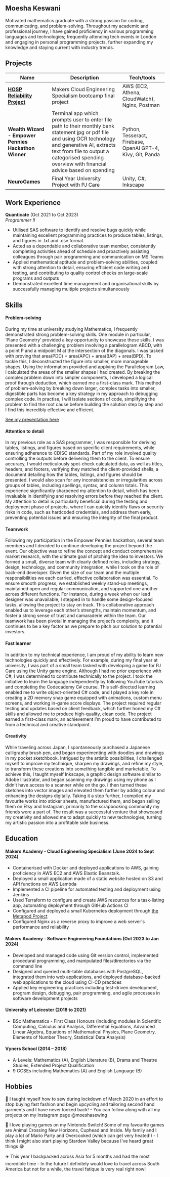 ## Moesha Keswani

Motivated mathematics graduate with a strong passion for coding, communicating, and problem-solving. Throughout my academic and professional journey, I have gained proficiency in various programming languages and technologies; frequently attending tech events in London and engaging in personal programming projects, further expanding my knowledge and staying current with industry trends.

## Projects

| Name                         | Description       | Tech/tools        |
| ---------------------------- | ----------------- | ----------------- |
| [**HOSP Reliability Project**](https://www.youtube.com/watch?v=hBR_kHngVb4) | Makers Cloud Engineering Specialism bootcamp final project | AWS (EC2, Athena, CloudWatch), Nginx, Postman |
| **Wealth Wizard - Empower Pennies Hackathon Winner**            | Terminal app which prompts user to enter file path to their monthly bank statement jpg or pdf file and using OCR technology and generative AI, extracts text from file to output a categorised spending overview with financial advice based on spending | Python, Tesseract, Firebase, OpenAI GPT-4, Kivy, Git, Panda             |
| **NeuroGames** | Final Year University Project with PJ Care  | Unity, C#, Inkscape |

## Work Experience

**Quanticate** (Oct 2021 to Oct 2023)  
_Programmer II_

- Utilised SAS software to identify and resolve bugs quickly while maintaining excellent programming practices to produce tables,
listings, and figures in .txt and .csv format.
- Acted as a dependable and collaborative team member, consistently completing activities ahead of schedule and proactively
assisting colleagues through pair programming and communication on MS Teams
- Applied mathematical aptitude and problem-solving abilities, coupled with strong attention to detail, ensuring efficient code writing
and testing, and contributing to quality control checks on large-scale programs and outputs
- Demonstrated excellent time management and organisational skills by successfully managing multiple projects simultaneously

## Skills

#### Problem-solving 

During my time at university studying Mathematics, I frequently demonstrated strong problem-solving skills. One module in particular, ‘Plane Geometry’ provided a key opportunity to showcase these skills. I was presented with a challenging problem involving a parallelogram ABCD, with a point P and a midpoint M at the intersection of the diagonals. I was tasked with proving that area(PDC) = area(APC) + area(BAP) + area(BPD). To tackle this, I deconstructed the figure into smaller, more manageable shapes. Using the information provided and applying the Parallelogram Law, I calculated the areas of the smaller shapes I had created. By breaking the complex problem down into simpler components, I developed a logical proof through deduction, which earned me a first-class mark. This method of problem-solving by breaking down larger, complex tasks into smaller, digestible parts has become a key strategy in my approach to debugging complex code. In practise, I will isolate sections of code, simplifying the problem to find the root cause before building the solution step by step and I find this incredibly effective and efficient.

[See my presentation here](https://docs.google.com/presentation/d/1vtG30L3nhsF7T8__ICusVxt4i_QeAmIZFSUczQua-CE/edit?usp=sharing)

#### Attention to detail

In my previous role as a SAS programmer, I was responsible for deriving tables, listings, and figures based on specific client requirements, while ensuring adherence to CDISC standards. Part of my role involved quality controlling the outputs before delivering them to the client. To ensure accuracy, I would meticulously spot-check calculated data, as well as titles, headers, and footers, verifying they matched the client-provided shells, a document detailing how the tables, listings, and figures should be presented. I would also scan for any inconsistencies or irregularities across groups of tables, including spellings, syntax, and column totals. This experience significantly sharpened my attention to detail, which has been invaluable in identifying and resolving errors before they reached the client. My attention to detail is particularly beneficial during the testing and deployment phase of projects, where I can quickly identify flaws or security risks in code, such as hardcoded credentials, and address them early, preventing potential issues and ensuring the integrity of the final product.

#### Teamwork 

Following my participation in the Empower Pennies hackathon, several team members and I decided to continue developing the project beyond the event. Our objective was to refine the concept and conduct comprehensive market research, with the ultimate goal of pitching the idea to investors. We formed a small, diverse team with clearly defined roles, including strategy, design, technology, and community integration, while I took on the role of back-end developer. Given the size of our team and the multiple responsibilities we each carried, effective collaboration was essential. To ensure smooth progress, we established weekly stand-up meetings, maintained open and regular communication, and supported one another across different functions. For instance, during a week when our lead designer was unavailable, I stepped in to handle some design-focused tasks, allowing the project to stay on track. This collaborative approach enabled us to leverage each other’s strengths, maintain momentum, and foster a strong sense of trust and camaraderie within the team. Our teamwork has been pivotal in managing the project’s complexity, and it continues to be a key factor as we prepare to pitch our solution to potential investors.

#### Fast learner

In addition to my technical experience, I am proud of my ability to learn new technologies quickly and effectively. For example, during my final year at university, I was part of a small team tasked with developing a game for PJ Care using the Unity game engine. Although I had no prior experience with C#, I was determined to contribute technically to the project. I took the initiative to learn the language independently by following YouTube tutorials and completing the Codecademy C# course. This self-directed learning enabled me to write object-oriented C# code, and I played a key role in creating a 2D memory snap game equipped with animations, custom menu screens, and working in-game score displays. The project required regular testing and updates based on client feedback, which further honed my C# skills and allowed me to produce high-quality, clean code. The project earned a first-class mark, an achievement I’m proud to have contributed to from a technical and creative standpoint.

#### Creativity

While traveling across Japan, I spontaneously purchased a Japanese calligraphy brush pen, and began experimenting with doodles and drawings in my pocket sketchbook. Intrigued by the artistic possibilities, I challenged myself to improve my technique, sharpen my drawings, and refine my style, to transform these creations into something tangible and marketable. To achieve this, I taught myself Inkscape, a graphic design software similar to Adobe Illustrator, and began scanning my drawings using my phone as I didn’t have access to a scanner while on the go. I then turned these sketches into vector images and elevated them further by adding colour and enhancing the designs digitally. Taking it a step further, I compiled my favourite works into sticker sheets, manufactured them, and began selling them on Etsy and Instagram, primarily to the scrapbooking community my friends were a part of. The result was a successful venture that showcased my creativity and allowed me to adapt quickly to new technologies, turning my artistic passion into a profitable side business. 

## Education

#### Makers Academy - Cloud Engineering Specialism (June 2024 to Sept 2024)
- Containerised with Docker and deployed applications to AWS, gaining proficiency in AWS EC2 and AWS Elastic Beanstalk.
- Deployed a small application made of a static website hosted on S3 and API functions on AWS Lambda
- Implemented a CI pipeline for automated testing and deployment using Jenkins
- Used Terraform to configure and create AWS resources for a task-listing app, automating deployment through GitHub Actions CI
- Configured and deployed a small Kubernetes deployment through [the Metapod Project](https://github.com/makersacademy/metapod)
- Configured Nginx as a reverse proxy to improve a web server's performance and reliability

#### Makers Academy - Software Engineering Foundations (Oct 2023 to Jan 2024)
- Developed and managed code using Git version control, implemented procedural programming, and manipulated files/directories
via the command line
- Designed and queried multi-table databases with PostgreSQL, integrated them into web applications, and deployed database-backed
web applications to the cloud using CI-CD practices
- Applied key engineering practices including test-driven development, program design, debugging, pair programming, and agile
processes in software development projects

#### University of Leicester (2018 to 2021)
- BSc Mathematics - First Class Honours
(including modules in Scientific Computing, Calculus and Analysis, Differential Equations, Advanced Linear Algebra, Equations of
Mathematical Physics, Plane Geometry, Elements of Number Theory, Statistical Data Analysis)

#### Vyners School (2014 – 2018)
- A-Levels: Mathematics (A), English Literature (B), Drama and Theatre Studies, Extended Project Qualification
- 9 GCSEs including Mathematics (A) and English Language (B)


## Hobbies

🧵 I taught myself how to sew during lockdown of March 2020 in an effort to stop buying fast fashion and begin upcycling and tailoring second hand garments and I have never looked back! - You can follow along with all my projects on my Instagram page @moeshasewing 

👾 I love playing games on my Nintendo Switch! Some of my favourite games are Animal Crossing New Horizons, Cuphead and Inside. My family and I play a lot of Mario Party and Overcooked (which can get very heated!) - I think I might also start playing Stardew Valley because I've heard great things 😁

✈️ This year I backpacked across Asia for 5 months and had the most incredible time - In the future I definitely would love to travel across South America but not for a while, the travel fatique is very real right now! 
